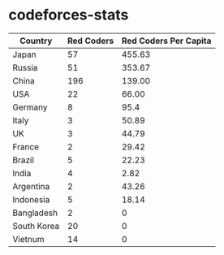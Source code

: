 # codeforces-stats


|Country | Red Coders| Red Coders Per Capita|
|--------|---------|----------|
|Japan | 57| 455.63|
|Russia | 51| 353.67 |
|China | 196| 139.00 |
|USA | 22| 66.00|
|Germany | 8| 95.4|
|Italy | 3| 50.89|
|UK | 3| 44.79|
|France | 2| 29.42|
|Brazil | 5| 22.23|
|India | 4| 2.82|
|Argentina | 2| 43.26|
|Indonesia | 5| 18.14|
|Bangladesh | 2| 0|
|South Korea | 20| 0|
|Vietnum | 14| 0|



